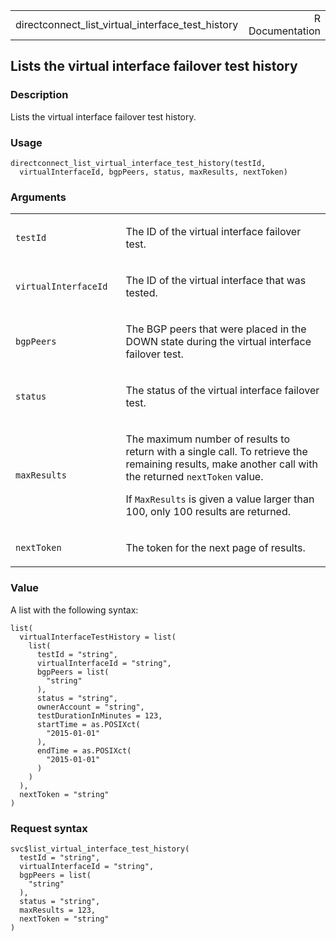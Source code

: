 <table style="width: 100%;">
<tbody>
<tr class="odd">
<td>directconnect_list_virtual_interface_test_history</td>
<td style="text-align: right;">R Documentation</td>
</tr>
</tbody>
</table>

## Lists the virtual interface failover test history

### Description

Lists the virtual interface failover test history.

### Usage

    directconnect_list_virtual_interface_test_history(testId,
      virtualInterfaceId, bgpPeers, status, maxResults, nextToken)

### Arguments

<table>
<colgroup>
<col style="width: 35%" />
<col style="width: 65%" />
</colgroup>
<tbody>
<tr class="odd">
<td><code
id="directconnect_list_virtual_interface_test_history_:_testId">testId</code></td>
<td><p>The ID of the virtual interface failover test.</p></td>
</tr>
<tr class="even">
<td><code
id="directconnect_list_virtual_interface_test_history_:_virtualInterfaceId">virtualInterfaceId</code></td>
<td><p>The ID of the virtual interface that was tested.</p></td>
</tr>
<tr class="odd">
<td><code
id="directconnect_list_virtual_interface_test_history_:_bgpPeers">bgpPeers</code></td>
<td><p>The BGP peers that were placed in the DOWN state during the
virtual interface failover test.</p></td>
</tr>
<tr class="even">
<td><code
id="directconnect_list_virtual_interface_test_history_:_status">status</code></td>
<td><p>The status of the virtual interface failover test.</p></td>
</tr>
<tr class="odd">
<td><code
id="directconnect_list_virtual_interface_test_history_:_maxResults">maxResults</code></td>
<td><p>The maximum number of results to return with a single call. To
retrieve the remaining results, make another call with the returned
<code>nextToken</code> value.</p>
<p>If <code>MaxResults</code> is given a value larger than 100, only 100
results are returned.</p></td>
</tr>
<tr class="even">
<td><code
id="directconnect_list_virtual_interface_test_history_:_nextToken">nextToken</code></td>
<td><p>The token for the next page of results.</p></td>
</tr>
</tbody>
</table>

### Value

A list with the following syntax:

    list(
      virtualInterfaceTestHistory = list(
        list(
          testId = "string",
          virtualInterfaceId = "string",
          bgpPeers = list(
            "string"
          ),
          status = "string",
          ownerAccount = "string",
          testDurationInMinutes = 123,
          startTime = as.POSIXct(
            "2015-01-01"
          ),
          endTime = as.POSIXct(
            "2015-01-01"
          )
        )
      ),
      nextToken = "string"
    )

### Request syntax

    svc$list_virtual_interface_test_history(
      testId = "string",
      virtualInterfaceId = "string",
      bgpPeers = list(
        "string"
      ),
      status = "string",
      maxResults = 123,
      nextToken = "string"
    )
